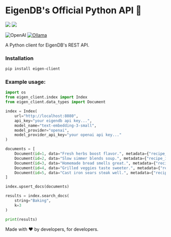 # EigenDB's Official Python API 🐍

![](https://img.shields.io/badge/Python-3776AB?style=flat&logo=python&logoColor=white) [![](https://img.shields.io/pypi/v/eigen-client)](https://pypi.org/project/eigen-client/)

![OpenAI](https://img.shields.io/badge/OpenAI-fff?style=for-the-badge&logo=openai&logoColor=black) [![Ollama](https://img.shields.io/badge/Ollama-fff?logo=ollama&style=for-the-badge&logoColor=000)](#)

A Python client for EigenDB's REST API. 

### Installation

```bash
pip install eigen-client
```

### Example usage:
```py
import os
from eigen_client.index import Index
from eigen_client.data_types import Document

index = Index(
    url="http://localhost:8080",
    api_key="your eigendb api key...",
    model_name="text-embedding-3-small",
    model_provider="openai",
    model_provider_api_key="your openai api key..."
)

documents = [
    Document(id=1, data="Fresh herbs boost flavor.", metadata={"recipe_id": "123"}),
    Document(id=2, data="Slow simmer blends soup.", metadata={"recipe_id": "456"}),
    Document(id=3, data="Homemade bread smells great.", metadata={"recipe_id": "789"}),
    Document(id=4, data="Grilled veggies taste sweeter.", metadata={"recipe_id": "987"}),
    Document(id=5, data="Cast iron sears steak well.", metadata={"recipe_id": "654"})
]

index.upsert_docs(documents)

results = index.search_docs(
    string="Baking",
    k=3
)

print(results)
```

Made with ❤️ by developers, for developers.